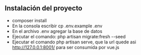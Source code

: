 
## Instalación del proyecto

- composer install
- En la consola escribir cp .env.example .env
- En el archivo .env agregar la base de datos
- Ejecutar el comando: php artisan migrate:fresh --seed
- Ejecutar el comando php artisan serve, que la url quede asi http://127.0.0.1:8001/ para ser consumida por vue.js


